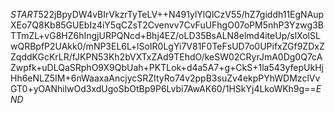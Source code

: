 $START$522jBpyDW4vBIrVkzrTyTeLV++N491ylYlQlCzV55/hZ7giddh11EgNAupXEo7Q8Kb85GUEbIz4iY5qCZsT2Cvenvv7CvFuUFhgO07oPM5nhP3Yzwg3BTTmZL+vG8HZ6hIngjURPQNcd+Bhj4EZ/oLD35BsALN8elmd4iteUp/slXolSLwQRBpfP2UAkk0/mNP3EL6L+lSoIR0LgYi7V81F0TeFsUD7o0UPifxZGf9ZDxZZqddKGcKrLR/fJKPN53Kh2bVXTxZAd9TEhdO/keSW02CRyrJmA0Dg0Q7cAZwpfk+uDLQaSRphO9X9QbUah+PKTLok+d4a5A7+g+CkS+1la543yfepUkHjHh6eNLZ5IM+6nWaaxaAncjycSRZItyRo74v2ppB3suZv4ekpPYhWDMzclVvGT0+yOANhilwOd3xdUgoSbOtBp9P6Lvbi7AwAK60/1HSkYj4LkoWKh9g==$END$